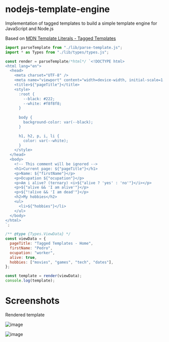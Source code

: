 # nodejs-template-engine

Implementation of tagged templates to build a simple template engine for JavaScript and Node.js

Based on [MDN Template Literals - Tagged Templates](https://developer.mozilla.org/en-US/docs/Web/JavaScript/Reference/Template_literals#tagged_templates)

```js
import parseTemplate from "./lib/parse-template.js";
import * as Types from "./lib/types/types.js";

const render = parseTemplate/*html*/ `<!DOCTYPE html>
<html lang="en">
  <head>
    <meta charset="UTF-8" />
    <meta name="viewport" content="width=device-width, initial-scale=1.0" />
    <title>${"pageTitle"}</title>
    <style>
      :root {
        --black: #222;
        --white: #f8f8f8;
      }
      
      body {
        background-color: var(--black);
      }

      h1, h2, p, i, li {
        color: var(--white);
      }
    </style>
  </head>
  <body>
    <!-- This comment will be ignored -->
    <h1>Current page: ${"pageTitle"}</h1>
    <p>Name: ${"firstName"}</p>
    <p>Ocupation ${"ocupation"}</p>
    <p>Am i alive? (ternary) <i>${"alive ? 'yes' : 'no'"}</i></p>
    <p>${"alive && 'I am alive'"}</p>
    <p>${"!alive && 'I am dead'"}</p>
    <h2>My hobbies</h2>
    <ul>
      <li>${"hobbies"}</li>
    </ul>
  </body>
</html>
`;

/** @type {Types.ViewData} */
const viewData = {
  pageTitle: "Tagged Templates - Home",
  firstName: "Pedro",
  ocupation: "worker",
  alive: true,
  hobbies: ["movies", "games", "tech", "dates"],
};

const template = render(viewData);
console.log(template);
```

# Screenshots

Rendered template

![image](https://github.com/barcellos-pedro/nodejs-template-engine/assets/33139500/1195fcb5-46fe-4e0f-9708-904f5d7f2c08)

![image](https://github.com/barcellos-pedro/nodejs-template-engine/assets/33139500/2e74f606-847d-4b65-af6e-d327ac076a09)
